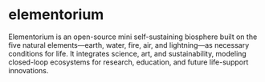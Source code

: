 # elementorium
Elementorium is an open-source mini self-sustaining biosphere built on the five natural elements—earth, water, fire, air, and lightning—as necessary conditions for life. It integrates science, art, and sustainability, modeling closed-loop ecosystems for research, education, and future life-support innovations.
